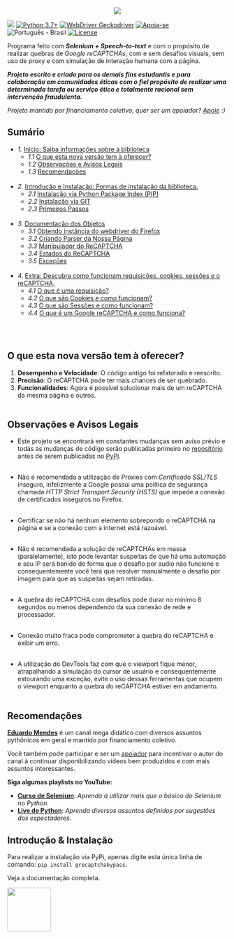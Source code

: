 <link rel="stylesheet" href="https://gist.githubusercontent.com/EthicalMeikin/c4d7bf093ba6ef5710924adf80009dba/raw/b07036c7e122fa8e14541d2ed8da3eb1774a3d1c/index.css">

<center>
  <img src="https://image.prntscr.com/image/_buFoHQMQ2S6TmMWrYi_zw.png"/>
</center>

![](https://img.shields.io/badge/grecaptchabypass-v2.0.2b0-dodgerblue.svg)
[![Python 3.7+](https://img.shields.io/badge/Python-3.7+-dodgerblue.svg)](https://www.python.org/downloads/)
[![WebDriver Geckodriver](https://img.shields.io/badge/WebDriver-GeckoDriver-dodgerblue.svg)](https://github.com/mozilla/geckodriver/releases)
[![Apoia-se](https://img.shields.io/badge/Apoie-apoia.se-dodgerblue.svg)](https://apoia.se/grecaptchabypass)
![Português - Brasil](https://img.shields.io/badge/Português-BR-dodgerblue.svg)
[![License](https://img.shields.io/badge/License-GPL-%235d5d5d.svg)](https://github.com/EthicalMeikin/grecaptchabypass/blob/master/LICENSE.md)

Programa feito com **_Selenium + Speech-to-text_** e com o propósito de
realizar quebras de _Google reCAPTCHAs_, com e sem desafios visuais, sem uso de
proxy e com simulação de interação humana com a página.

**_Projeto escrito e criado para os demais fins estudantis e
para colaboração em comunidades éticas com o fiel propósito de realizar uma
determinada tarefa ou serviço ético e totalmente racional sem intervenção
fraudulenta._**

_Projeto mantido por financiamento coletivo, quer ser um apoiador?
[Apoie](https://apoia.se/grecaptchabypass) :)_

## Sumário
  <div class="no-list-style">

  * _1._ [Início: Saiba informações sobre a biblioteca](/)
    - _1.1_ [O que esta nova versão tem à oferecer?](/#o-que-esta-nova-versao-tem-a-oferecer)
    - _1.2_ [Observações e Avisos Legais](/#observacoes-e-avisos-legais)
    - _1.3_ [Recomendações](/#recomendacoes)<br/><br/>
  * _2._ [Introdução e Instalação: Formas de instalação da biblioteca.](/introduction-and-installation)
    - _2.1_ [Instalação via Python Package Index (PIP)](/introduction-and-installation/#instalacao-via-python-package-index-pip)
    - _2.2_ [Instalação via GIT](/introduction-and-installation/#instalacao-via-git)
    - _2.3_ [Primeiros Passos](/introduction-and-installation/#primeiros-passos)<br/><br/>
  * _3._ [Documentação dos Objetos](/objects-documentation)
    - _3.1_ [Obtendo instância do webdriver do Firefox](/objects-documentation/#obtendo-instancia-do-webdriver-do-firefox)
    - _3.2_ [Criando Parser da Nossa Página](/objects-documentation/#criando-parser-da-nossa-pagina)
    - _3.3_ [Manipulador do ReCAPTCHA](/objects-documentation/#manipulador-do-recaptcha)
    - _3.4_ [Estados do ReCAPTCHA](/objects-documentation/#estados-do-recaptcha)
    - _3.5_ [Exceções](/objects-documentation/#excecoes)<br/><br/>
  * _4._ [Extra: Descubra como funcionam requisições, cookies, sessões e o reCAPTCHA.](/extra)
    - _4.1_ [O que é uma requisição?](/extra/#o-que-e-uma-requisicao)
    - _4.2_ [O que são Cookies e como funcionam?](/extra/#o-que-sao-cookies-e-como-funcionam)
    - _4.3_ [O que são Sessões e como funcionam?](/extra/#o-que-sao-sessoes-e-como-funcionam)
    - _4.4_ [O que é um Google reCAPTCHA e como funciona?](/extra/#o-que-e-um-google-recaptcha-e-como-funciona)
    </div>
    <br/><br/>

## O que esta nova versão tem à oferecer?

1. **Desempenho e Velocidade**: O código antigo foi refatorado e reescrito.
2. **Precisão**: O reCAPTCHA pode ter mais chances de ser quebrado.
3. **Funcionalidades**: Agora é possível solucionar mais de um reCAPTCHA da
mesma página e outros.<br/><br/>

## Observações e Avisos Legais

* Este projeto se encontrará em constantes mudanças sem aviso prévio e todas as
mudanças de código serão publicadas primeiro no
[repositório](https://github.com/EthicalMeikin/grecaptchabypass) antes de
serem publicadas no [PyPi](https://pypi.com/project/grecaptchabypass).<br/><br/>

* Não é recomendada a utilização de Proxies com *Certificado SSL/TLS* inseguro,
infelizmente a Google possui uma política de segurança chamada
*HTTP Strict Transport Security (HSTS)* que impede a conexão de certificados
inseguros no Firefox.<br/><br/>

* Certificar se não há nenhum elemento sobrepondo o reCAPTCHA na página e se a
conexão com a internet está razoável.<br/><br/>

* Não é recomendada a solução de reCAPTCHAs em massa (paralelamente),
isto pode levantar suspeitas de que há uma automação e seu IP será banido de
forma que o desafio por audio não funcione e consequentemente você terá que
resolver manualmente o desafio por imagem para que as suspeitas sejam
retiradas.<br/><br/>

* A quebra do reCAPTCHA com desafios pode durar no mínimo 8 segundos ou menos
dependendo da sua conexão de rede e processador.<br/><br/>

* Conexão muito fraca pode comprometer a quebra do reCAPTCHA e exibir um erro.
<br/><br/>

* A utilização do DevTools faz com que o viewport fique menor, atrapalhando a
simulação do cursor de usuário e consequentemente estourando uma exceção, evite
o uso dessas ferramentas que ocupem o viewport enquanto a quebra do reCAPTCHA
estiver em andamento.<br/><br/>


## Recomendações
[**Eduardo Mendes**](http://youtube.com/c/eduardomendes) é um canal mega didático
com diversos assuntos pythônicos em geral e mantido por financiamento
coletivo.

Você também pode participar e ser um [apoiador](https://apoia.se/livedepython)
para incentivar o autor do canal à continuar disponibilizando vídeos bem
produzidos e com mais assuntos interessantes.

**Siga algumas playlists no YouTube:**

 - [**Curso de Selenium**](http://encurtador.com.br/hEHY9): _Aprenda à utilizar
 mais que o básico do Selenium no Python._
 - [**Live de Python**](http://encurtador.com.br/cpIU3): _Aprenda diversos assuntos
 definidos por sugestões dos espectadores._


## Introdução & Instalação

Para realizar a instalação via PyPi, apenas digite esta única linha de comando:
`pip install grecaptchabypass`.

Veja a documentação completa.

[<img src="https://bestbooks.thelargelibrary.com/BUTTON/BUTTON4.png" width="100">](https://grecaptchabypass.readthedocs.io/)

